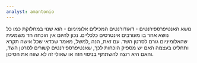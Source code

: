 ```yaml
---
analyst: amantonio
---
```


נושא האנטיפרספירנטים - דאודורנטים המכילים אלומיניום - הוא שנוי במחלוקת כמו כל נושא אחר בו מעורבים אינטרסים כלכליים. נכון להיום אין הוכחה חד משמעית שהאלומיניום גורם לסרטן השד. עם זאת, הנה ,למשל, מאמר שכדאי שכל אישה תקרא ותחליט בעצמה האם יש מספיק הוכחות לכך, שאנטיפרספירנטים קשורים לסרטן השד, והאם היא רוצה להשתתף בניסוי הזה או שאולי זה לא שווה את הסיכון.
